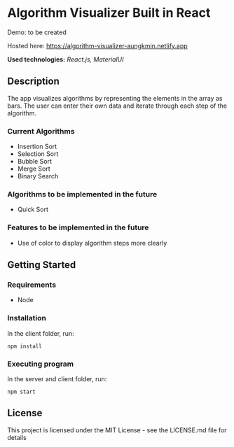 # Algorithm Visualizer Built in React

Demo: to be created

Hosted here: https://algorithm-visualizer-aungkmin.netlify.app

**Used technologies:** *React.js, MaterialUI*

## Description

The app visualizes algorithms by representing the elements in the array as bars. The user can enter their own data and iterate through each step of the algorithm.  

### Current Algorithms
* Insertion Sort
* Selection Sort
* Bubble Sort
* Merge Sort
* Binary Search

### Algorithms to be implemented in the future
* Quick Sort

### Features to be implemented in the future
* Use of color to display algorithm steps more clearly

## Getting Started

### Requirements

* Node

### Installation
In the client folder, run:
```
npm install
```

### Executing program
In the server and client folder, run: 
```
npm start
```

## License

This project is licensed under the MIT License - see the LICENSE.md file for details
